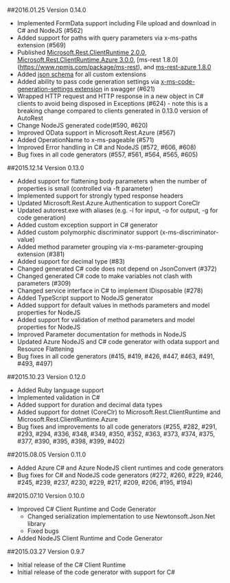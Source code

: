 ##2016.01.25 Version 0.14.0
* Implemented FormData support including File upload and download in C# and NodeJS (#562)
* Added support for paths with query parameters via x-ms-paths extension (#569)
* Published [Microsoft.Rest.ClientRuntime 2.0.0](https://www.nuget.org/packages/Microsoft.Rest.ClientRuntime/2.0.0), [Microsoft.Rest.ClientRuntime.Azure 3.0.0](https://www.nuget.org/packages/Microsoft.Rest.ClientRuntime.Azure/3.0.0), [ms-rest 1.8.0] (https://www.npmjs.com/package/ms-rest), and [ms-rest-azure 1.8.0](https://www.npmjs.com/package/ms-rest-azure)
* Added [json schema](https://github.com/Azure/autorest/blob/master/schema/swagger-extensions.json) for all custom extensions
* Added ability to pass code generation settings via [x-ms-code-generation-settings extension](https://github.com/Azure/autorest/blob/master/Documentation/swagger-extensions.md#x-ms-code-generation-settings) in swagger (#621)
* Wrapped HTTP request and HTTP response in a new object in C# clients to avoid being disposed in Exceptions (#624) - note this is a breaking change compared to clients generated in 0.13.0 version of AutoRest
* Change NodeJS generated code(#590, #620)
* Improved OData support in Microsoft.Rest.Azure (#567)
* Added OperationName to x-ms-pageable (#571)
* Improved Error handling in C# and NodeJS (#572, #606, #608)
* Bug fixes in all code generators (#557, #561, #564, #565, #605)

##2015.12.14 Version 0.13.0
* Added support for flattening body parameters when the number of properties is small (controlled via -ft parameter)
* Implemented support for strongly typed response headers
* Updated Microsoft.Rest.Azure.Authentication to support CoreClr
* Updated autorest.exe with aliases (e.g. -i for input, -o for output, -g for code generation)
* Added custom exception support in C# generator
* Added custom polymorphic discriminator support (x-ms-discriminator-value)
* Added method parameter grouping via x-ms-parameter-grouping extension (#381)
* Added support for decimal type (#83)
* Changed generated C# code does not depend on JsonConvert (#372)
* Changed generated C# code to make variables not clash with parameters (#309)
* Changed service interface in C# to implement IDisposable (#278)
* Added TypeScript support to NodeJS generator
* Added support for default values in methods parameters and model properties for NodeJS
* Added support for validation of method parameters and model properties for NodeJS
* Improved Parameter documentation for methods in NodeJS
* Updated Azure NodeJS and C# code generator with odata support and Resource Flattening
* Bug fixes in all code generators (#415, #419, #426, #447, #463, #491, #493, #497)
  
##2015.10.23 Version 0.12.0
* Added Ruby language support
* Implemented validation in C#
* Added support for duration and decimal data types
* Added support for dotnet (CoreClr) to Microsoft.Rest.ClientRuntime and Microsoft.Rest.ClientRuntime.Azure
* Bug fixes and improvements to all code generators (#255, #282, #291, #293, #294, #336, #348, #349, #350, #352, #363, #373, #374, #375, #377, #390, #395, #398, #399, #402)

##2015.08.05 Version 0.11.0
* Added Azure C# and Azure NodeJS client runtimes and code generators
* Bug fixes for C# and NodeJS code generators (#272, #260, #229, #246, #245, #239, #237, #230, #229, #217, #209, #206, #195, #194)

##2015.07.10 Version 0.10.0
* Improved C# Client Runtime and Code Generator
    * Changed serialization implementation to use Newtonsoft.Json.Net library
    * Fixed bugs
* Added NodeJS Client Runtime and Code Generator

##2015.03.27 Version 0.9.7
* Initial release of the C# Client Runtime 
* Initial release of the code generator with support for C# 
